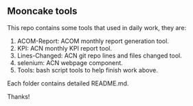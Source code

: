 ## Mooncake tools

This repo contains some tools that used in daily work, they are:

1. ACOM-Report: ACOM monthly report generation tool.
2. KPI: ACN monthly KPI report tool.
3. Lines-Changed: ACN git repo lines and files changed tool.
4. selenium: ACN webpage component.
5. Tools: bash script tools to help finish work above.

Each folder contains detailed README.md.

Thanks!
